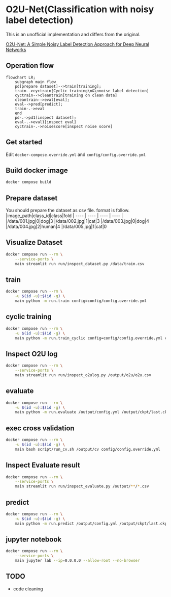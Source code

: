 # O2U-Net(Classification with noisy label detection)
This is an unofficial implementation and differs from the original.

[O2U-Net: A Simple Noisy Label Detection Approach for Deep Neural Networks](https://openaccess.thecvf.com/content_ICCV_2019/papers/Huang_O2U-Net_A_Simple_Noisy_Label_Detection_Approach_for_Deep_Neural_ICCV_2019_paper.pdf)

## Operation flow
```mermaid
flowchart LR;
    subgraph main flow
    pd[prepare dataset]-->train[training];
    train-->cyctrain[Cyclic training\n&\nnoise label detection]
    cyctrain-->cleantrain[training on clean data]
    cleantrain-->eval[eval];
    eval-->pred[predict];
    train-.->eval
    end
    pd-.->pd1[inspect dataset];
    eval-.->eval1[inspect eval]
    cyctrain-.->noisescore[inspect noise score]
```
## Get started
Edit `docker-compose.override.yml` and `config/config.override.yml` 

## Build docker image
```bash
docker compose build
```

## Prepare dataset
You should prepare the dataset as csv file.
format is follow.
|image_path|class_id|class|fold
| ---- | ---- | ---- | ---- |
|/data/001.jpg|0|dog|3
|/data/002.jpg|1|cat|3
|/data/003.jpg|0|dog|4
|/data/004.jpg|2|human|4
|/data/005.jpg|1|cat|0

## Visualize Dataset
```bash
docker compose run --rm \
    --service-ports \
    main streamlit run run/inspect_dataset.py /data/train.csv
```

## train
```bash
docker compose run --rm \
    -u $(id -u):$(id -g) \
    main python -m run.train config=config/config.override.yml
```
## cyclic training
```bash
docker compose run --rm \
    -u $(id -u):$(id -g) \
    main python -m run.train_cyclic config=config/config.override.yml ckpt_pth=/output/ckpt/last.ckpt output_dir=/output/o2u
```
## Inspect O2U log
```bash
docker compose run --rm \
    --service-ports \
    main streamlit run run/inspect_o2ulog.py /output/o2u/o2u.csv
```
## evaluate
```bash
docker compose run --rm \
    -u $(id -u):$(id -g) \
    main python -m run.evaluate /output/config.yml /output/ckpt/last.ckpt /output/fold_0.csv
```

## exec cross validation
```bash
docker compose run --rm \
    -u $(id -u):$(id -g) \
    main bash script/run_cv.sh /output/cv config/config.override.yml
```

## Inspect Evaluate result
```bash
docker compose run --rm \
    --service-ports \
    main streamlit run run/inspect_evaluate.py /output/**/*.csv
```

## predict
```bash
docker compose run --rm \
    -u $(id -u):$(id -g) \
    main python -m run.predict /output/config.yml /output/ckpt/last.ckpt /output/preds.csv /data/test/*.jpg
```

## jupyter notebook
```bash
docker compose run --rm \
    --service-ports \
    main jupyter lab --ip=0.0.0.0 --allow-root --no-browser
```

## TODO
* code cleaning